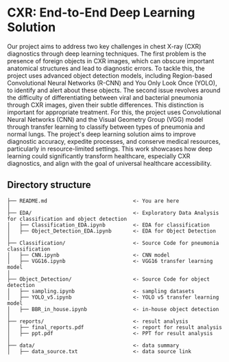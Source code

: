 # CXR: End-to-End Deep Learning Solution

Our project aims to address two key challenges in chest X-ray (CXR) diagnostics through deep learning techniques. The first problem is the presence of foreign objects in CXR images, which can obscure important anatomical structures and lead to diagnostic errors. To tackle this, the project uses advanced object detection models, including Region-based Convolutional Neural Networks (R-CNN) and You Only Look Once (YOLO), to identify and alert about these objects. The second issue revolves around the difficulty of differentiating between viral and bacterial pneumonia through CXR images, given their subtle differences. This distinction is important for appropriate treatment. For this, the project uses Convolutional Neural Networks (CNN) and the Visual Geometry Group (VGG) model through transfer learning to classify between types of pneumonia and normal lungs. The project's deep learning solution aims to improve diagnostic accuracy, expedite processes, and conserve medical resources, particularly in resource-limited settings. This work showcases how deep learning could significantly transform healthcare, especially CXR diagnostics, and align with the goal of universal healthcare accessibility.


## Directory structure 

```
├── README.md                            <- You are here
│
├── EDA/                                 <- Exploratory Data Analysis for classification and object detection
│   ├── Classification_EDA.ipynb         <- EDA for classification
│   ├── Object_Detection_EDA.ipynb       <- EDA for Object Detection
│
├── Classification/                      <- Source Code for pneumonia classification
│   ├── CNN.ipynb                        <- CNN model
│   ├── VGG16.ipynb                      <- VGG16 transfer learning model
│ 
├── Object_Detection/                    <- Source Code for object detection
│   ├── sampling.ipynb                   <- sampling datasets
│   ├── YOLO_v5.ipynb                    <- YOLO v5 transfer learning model
│   ├── BBR_in_house.ipynb               <- in-house object detection
│ 
├── reports/                             <- result analysis
│   ├── final_reports.pdf                <- report for result analysis
│   ├── ppt.pdf                          <- PPT for result analysis
│ 
├── data/                                <- data summary
│   ├── data_source.txt                  <- data source link
```
